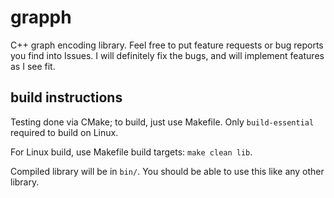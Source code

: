 # grapph

C++ graph encoding library. Feel free to put feature requests or bug reports you find into Issues. I will definitely fix the bugs, and will implement features as I see fit.

## build instructions

Testing done via CMake; to build, just use Makefile. Only `build-essential` required to build on Linux.

For Linux build, use Makefile build targets: `make clean lib`.

Compiled library will be in `bin/`. You should be able to use this like any other library.

